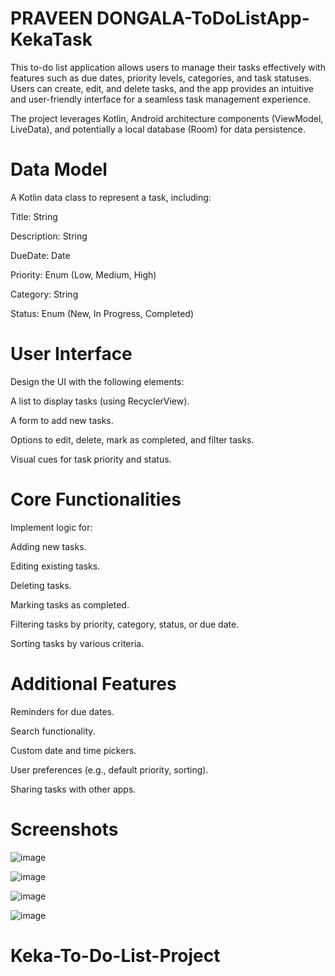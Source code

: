 # PRAVEEN DONGALA-ToDoListApp-KekaTask
This to-do list application allows users to manage their tasks effectively with features such as due dates, priority levels, categories, and task statuses. Users can create, edit, and delete tasks, and the app provides an intuitive and user-friendly interface for a seamless task management experience.

The project leverages Kotlin, Android architecture components (ViewModel, LiveData), and potentially a local database (Room) for data persistence.

# Data Model

A Kotlin data class to represent a task, including:

Title: String

Description: String

DueDate: Date

Priority: Enum (Low, Medium, High)

Category: String

Status: Enum (New, In Progress, Completed)

# User Interface

Design the UI with the following elements:

A list to display tasks (using RecyclerView).

A form to add new tasks.

Options to edit, delete, mark as completed, and filter tasks.

Visual cues for task priority and status.

# Core Functionalities

Implement logic for:

Adding new tasks.

Editing existing tasks.

Deleting tasks.

Marking tasks as completed.

Filtering tasks by priority, category, status, or due date.

Sorting tasks by various criteria.

# Additional Features

Reminders for due dates.

Search functionality.

Custom date and time pickers.

User preferences (e.g., default priority, sorting).

Sharing tasks with other apps.

# Screenshots
 ![image](https://github.com/adarshkoyyana/adarshkoyyana-ToDoListApp-KekaTask/assets/91585674/9a784c8c-1134-4ace-bc1a-1d98e94b6f45)
 
 ![image](https://github.com/adarshkoyyana/adarshkoyyana-ToDoListApp-KekaTask/assets/91585674/a4a99585-7d25-4ace-ab6d-43b2e942a4d9)
 
 ![image](https://github.com/adarshkoyyana/adarshkoyyana-ToDoListApp-KekaTask/assets/91585674/1c3668be-2c97-44c9-ab53-6870a7a909da)
 
![image](https://github.com/adarshkoyyana/adarshkoyyana-ToDoListApp-KekaTask/assets/91585674/96ee4026-444b-4122-91e6-0c6a1b2b4a0b)






# Keka-To-Do-List-Project
